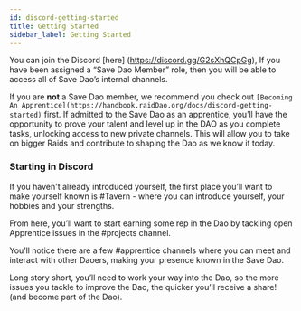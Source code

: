```yaml
---
id: discord-getting-started
title: Getting Started
sidebar_label: Getting Started
---
```

You can join the Discord [here] (https://discord.gg/G2sXhQCpGg), If you have been assigned a “Save Dao Member” role, then you will be able to access all of Save Dao’s internal channels. 

If you are **not** a Save Dao member, we recommend you check out `[Becoming An Apprentice](https://handbook.raidDao.org/docs/discord-getting-started)` first.  If admitted to the Save Dao as an apprentice, you’ll have the opportunity to prove your talent and level up in the DAO as you complete tasks, unlocking access to new private channels.  This will allow you to take on bigger Raids and contribute to shaping the Dao as we know it today.

### Starting in Discord

If you haven't already introduced yourself, the first place you’ll want to make yourself known is <span class='channels'>#Tavern</span> - where you can introduce yourself, your hobbies and your strengths.

From here, you’ll want to start earning some rep in the Dao by tackling open Apprentice issues in the <span class='channels'>#projects</span> channel.

You’ll notice there are a few <span class='channels'>#apprentice channels</span> where you can meet and interact with other Daoers, making your presence known in the Save Dao.

Long story short, you’ll need to work your way into the Dao, so the more issues you tackle to improve the Dao, the quicker you’ll receive a share! (and become part of the Dao).

